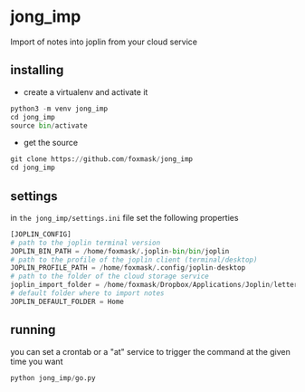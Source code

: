 # jong_imp

Import of notes into joplin from your cloud service

## installing

* create a virtualenv and activate it

```python 
python3 -m venv jong_imp
cd jong_imp
source bin/activate
```

* get the source 

```python
git clone https://github.com/foxmask/jong_imp
cd jong_imp
```

## settings 

in `the jong_imp/settings.ini` file set the following properties
 
```python 
[JOPLIN_CONFIG]
# path to the joplin terminal version
JOPLIN_BIN_PATH = /home/foxmask/.joplin-bin/bin/joplin
# path to the profile of the joplin client (terminal/desktop)
JOPLIN_PROFILE_PATH = /home/foxmask/.config/joplin-desktop
# path to the folder of the cloud storage service
joplin_import_folder = /home/foxmask/Dropbox/Applications/Joplin/letterbox/
# default folder where to import notes
JOPLIN_DEFAULT_FOLDER = Home
```

## running

you can set a crontab or a "at" service to trigger the command at the given time you want

```python
python jong_imp/go.py 
```
